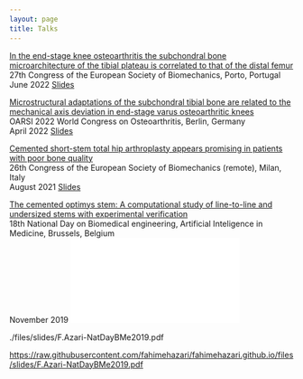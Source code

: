 ```yaml
---
layout: page
title: Talks
---
```


<a href="https://scholar.google.com/citations?view_op=view_citation&hl=en&user=C-ZuElMAAAAJ&citation_for_view=C-ZuElMAAAAJ:qjMakFHDy7sC">In the end-stage knee osteoarthritis the subchondral bone microarchitecture of the tibial plateau is correlated to that of the distal femur </a>
<br>
<i class="fa fa-map-marker-alt"></i> 27th Congress of the European Society of Biomechanics, Porto, Portugal
<br>
<i class="fa fa-calendar"></i> June 2022 <i class="fa fa-file-powerpoint"></i> [Slides](./files/slides/F.Azari-ESB-2022.pdf)

<a href="https://scholar.google.com/citations?view_op=view_citation&hl=en&user=C-ZuElMAAAAJ&citation_for_view=C-ZuElMAAAAJ:qjMakFHDy7sC">Microstructural adaptations of the subchondral tibial bone are related to the mechanical axis deviation in end-stage varus osteoarthritic knees </a>
<br>
<i class="fa fa-map-marker-alt"></i> OARSI 2022 World Congress on Osteoarthritis, Berlin, Germany
<br>
<i class="fa fa-calendar"></i> April 2022 <i class="fa fa-file-powerpoint"></i> [Slides](./files/slides/F.Azari-OARSI-2022.pdf)

<a href="https://scholar.google.com/citations?view_op=view_citation&hl=en&user=C-ZuElMAAAAJ&citation_for_view=C-ZuElMAAAAJ:9yKSN-GCB0IC">Cemented short-stem total hip arthroplasty appears promising in patients with poor bone quality </a>
<br>
<i class="fa fa-map-marker-alt"></i> 26th Congress of the European Society of Biomechanics (remote), Milan, Italy 
<br>
<i class="fa fa-calendar"></i> August 2021 <i class="fa fa-file-powerpoint"></i> [Slides](./files/slides/F.Azari-ESB-2021.pdf)

<a href="https://scholar.google.com/citations?view_op=view_citation&hl=en&user=C-ZuElMAAAAJ&citation_for_view=C-ZuElMAAAAJ:9yKSN-GCB0IC">The cemented optimys stem: A computational study of line-to-line and undersized stems with experimental verification 
 </a>
<br>
<i class="fa fa-map-marker-alt"></i> 18th National Day on Biomedical engineering, Artificial Inteligence in Medicine, Brussels, Belgium
<br>
<i class="fa fa-calendar"></i> November 2019 <i class="fa fa-file-powerpoint"></i> ![Slides](files/slides/F.Azari-NatDayBMe2019.pdf)

./files/slides/F.Azari-NatDayBMe2019.pdf


https://raw.githubusercontent.com/fahimehazari/fahimehazari.github.io/files/slides/F.Azari-NatDayBMe2019.pdf


